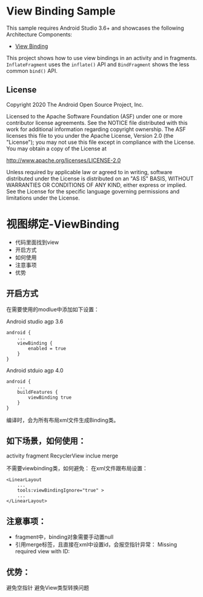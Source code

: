 View Binding Sample
=============================================

This sample requires Android Studio 3.6+ and showcases the following Architecture Components:

* [View Binding](https://developer.android.com/topic/libraries/view-binding)

This project shows how to use view bindings in an activity and in fragments. `InflateFragment`
uses the `inflate()` API and `BindFragment` shows the less common `bind()` API.

License
--------

Copyright 2020 The Android Open Source Project, Inc.

Licensed to the Apache Software Foundation (ASF) under one or more contributor
license agreements.  See the NOTICE file distributed with this work for
additional information regarding copyright ownership.  The ASF licenses this
file to you under the Apache License, Version 2.0 (the "License"); you may not
use this file except in compliance with the License.  You may obtain a copy of
the License at

http://www.apache.org/licenses/LICENSE-2.0

Unless required by applicable law or agreed to in writing, software
distributed under the License is distributed on an "AS IS" BASIS, WITHOUT
WARRANTIES OR CONDITIONS OF ANY KIND, either express or implied.  See the
License for the specific language governing permissions and limitations under
the License.


# 视图绑定-ViewBinding

- 代码里面找到view
- 开启方式
- 如何使用
- 注意事项
- 优势

## 开启方式
在需要使用的modlue中添加如下设置：

Android studio agp 3.6

    android {
		...
    	viewBinding {
    		enabled = true
    	}
    }

Android stduio agp 4.0

    android {
    	...
    	buildFeatures {
    		viewBinding true
    	}
    }

编译时，会为所有布局xml文件生成Binding类。

## 如下场景，如何使用：
activity
fragment
RecyclerView
inclue
merge

不需要viewbinding类，如何避免：
在xml文件跟布局设置：

    <LinearLayout
    	...
    	tools:viewBindingIgnore="true" >
    	...
    </LinearLayout>

## 注意事项：

- fragment中，binding对象需要手动置null
- 引用merge标签，且直接在xml中设置id，会报空指针异常：
  Missing required view with ID:

## 优势：
避免空指针
避免View类型转换问题

